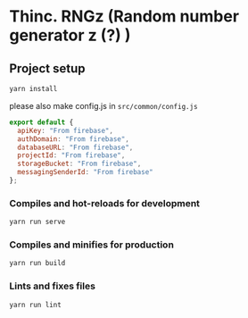 # Thinc. RNGz (Random number generator z (?) )

## Project setup

```bash
yarn install
```

please also make config.js in `src/common/config.js`

```js
export default {
  apiKey: "From firebase",
  authDomain: "From firebase",
  databaseURL: "From firebase",
  projectId: "From firebase",
  storageBucket: "From firebase",
  messagingSenderId: "From firebase"
};
```

### Compiles and hot-reloads for development

```bash
yarn run serve
```

### Compiles and minifies for production

```bash
yarn run build
```

### Lints and fixes files

```bash
yarn run lint
```
